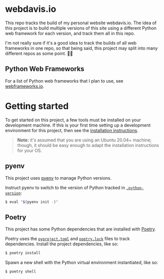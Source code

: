 # webdavis.io

This repo tracks the build of my personal website webdavis.io. The idea of this project is to build
multiple versions of this site using a different Python web framework for each version, and
track them all in this repo.

I'm not really sure if it's a good idea to track the builds of all web frameworks in one
repo, so that being said, this project may split into many different repos as some point.
:man_shrugging:

## Python Web Frameworks

For a list of Python web frameworks that I plan to use, see [webframeworks.io](docs/webframeworks.md).

# Getting started

To get started on this project, a few tools must be installed on your development machine.
If this is your first time setting up a development environment for this project, then see
the [installation instructions](docs/UBUNTU-DEV-ENVIRONMENT.md).

> **Note:** it's assumed that you are using an Ubuntu 20.04+ machine; though, it
> should be easy enough to adapt the installation instructions for your OS.

## pyenv

This project uses [pyenv](https://github.com/pyenv/pyenv) to manage Python versions.

Instruct pyenv to switch to the version of Python tracked in [`.python-version`](./.python-version):

```bash
$ eval "$(pyenv init -)"
```

## Poetry

This project has some Python dependencies that are installed with [Poetry](https://python-poetry.org/).

Poetry uses the [`pyproject.toml`](./pyproject.toml) and [`poetry.lock`](./poetry.lock)
files to track dependencies. Install the project dependencies, like so:

```bash
$ poetry install
```

Spawn a new shell with the Python virtual environment instantiated, like so:

```bash
$ poetry shell
```
